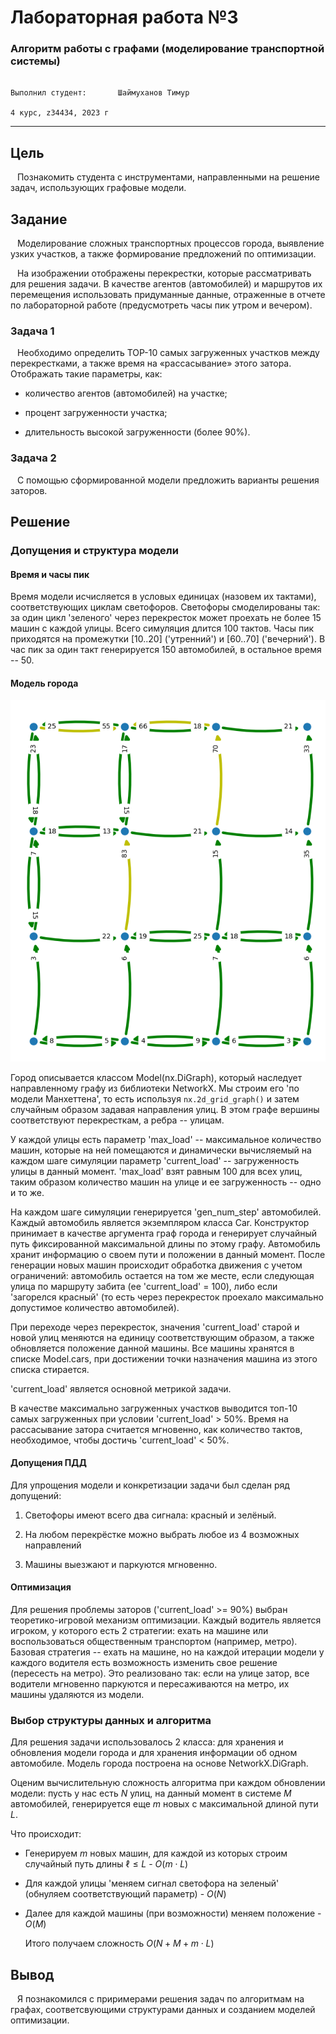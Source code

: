 # Лабораторная работа №3

### Алгоритм работы с графами (моделирование транспортной системы)
                                                                                        Выполнил студент:       Шаймуханов Тимур
                                                                                                          4 курс, z34434, 2023 г
---
## Цель 

&ensp; Познакомить студента с инструментами, направленными на решение задач, использующих
графовые модели.

## Задание

&ensp; Моделирование сложных транспортных процессов города, выявление узких участков, а также
формирование предложений по оптимизации.

&ensp; На изображении отображены перекрестки, которые рассматривать для решения задачи.
В качестве агентов (автомобилей) и маршрутов их перемещения использовать придуманные
данные, отраженные в отчете по лабораторной работе (предусмотреть часы пик утром и
вечером).

### Задача 1

&ensp; Необходимо определить TOP-10 самых загруженных участков
между перекрестками, а также время на «рассасывание» этого затора.
Отображать такие параметры, как:

- количество агентов (автомобилей) на участке;

- процент загруженности участка;

- длительность высокой загруженности (более 90%).

### Задача 2
&ensp; С помощью сформированной модели предложить варианты
решения заторов.

## Решение

### Допущения и структура модели

#### Время и часы пик

Время модели исчисляется в условых единицах (назовем их тактами), соответствующих циклам светофоров. Светофоры смоделированы так: за один цикл 'зеленого' через перекресток может проехать не более 15 машин с каждой улицы. Всего симуляция длится 100 тактов. Часы пик приходятся на промежутки [10..20] ('утренний') и [60..70] ('вечерний'). В час пик за один такт генерируется 150 автомобилей, в остальное время -- 50.

#### Модель города

![My Image](https://github.com/timur-shaymuhanov/algorithms/blob/316d148cc68e4fc7a2ebb8a321427a15164ddd0f/lab_03/doc/city_graph2.jpg)


Город описывается классом Model(nx.DiGraph), который наследует направленному графу из библиотеки NetworkX. Мы строим его 'по модели Манхеттена', то есть используя ```nx.2d_grid_graph()``` и затем случайным образом задавая направления улиц. В этом графе вершины соответствуют перекресткам, а ребра -- улицам.

У каждой улицы есть параметр 'max_load' -- максимальное количество машин, которые на ней помещаются и динамически вычисляемый на каждом шаге симуляции параметр 'current_load' -- загруженность улицы в данный момент. 'max_load' взят равным 100 для всех улиц, таким образом количество машин на улице и ее загруженность -- одно и то же.

На каждом шаге симуляции генерируется 'gen_num_step' автомобилей. Каждый автомобиль является экземпляром класса Car. Конструктор принимает в качестве аргумента граф города и генерирует случайный путь фиксированной максимальной длины по этому графу. Автомобиль хранит информацию о своем пути и положении в данный момент. После генерации новых машин происходит обработка движения с учетом ограничений: автомобиль остается на том же месте, если следующая улица по маршруту забита (ее 'current_load' = 100), либо если 'загорелся красный' (то есть через перекресток проехало максимально допустимое количество автомобилей).

При переходе через перекресток, значения 'current_load' старой и новой улиц меняются на единицу соответствующим образом, а также обновляется положение данной машины. Все машины хранятся в списке Model.cars, при достижении точки назначения машина из этого списка стирается.

'current_load' является основной метрикой задачи. 

В качестве максимально загруженных участков выводится топ-10 самых загруженных при условии 'current_load' > 50%. Время на рассасывание затора считается мгновенно, как количество тактов, необходимое, чтобы достичь 'current_load' < 50%.

#### Допущения ПДД
Для упрощения модели и конкретизации задачи был сделан ряд допущений:

1. Светофоры имеют всего два сигнала: красный и зелёный.

2. На любом перекрёстке можно выбрать любое из 4 возможных направлений

3. Машины выезжают и паркуются мгновенно.

#### Оптимизация

Для решения проблемы заторов ('current_load' >= 90%) выбран теоретико-игровой механизм оптимизации. Каждый водитель является игроком, у которого есть 2 стратегии: ехать на машине или воспользоваться общественным транспортом (например, метро). Базовая стратегия -- ехать на машине, но на каждой итерации модели у каждого водителя есть возможность изменить свое решение (пересесть на метро). Это реализовано так: если на улице затор, все водители мгновенно паркуются и пересаживаются на метро, их машины удаляются из модели. 


### Выбор структуры данных и алгоритма

Для решения задачи использовалось 2 класса: для хранения и обновления модели города и для хранения информации об одном автомобиле. Модель города построена на основе NetworkX.DiGraph. 

Оценим вычислительную сложность алгоритма при каждом обновлении модели: пусть у нас есть $N$ улиц, на данный момент в системе $M$ автомобилей, генерируется еще $m$ новых с максимальной длиной пути $L$.

Что происходит:
 
 - Генерируем $m$ новых машин, для каждой из которых строим случайный путь длины $\ell \leq L$ - $O(m \cdot L)$ 
 - Для каждой улицы 'меняем сигнал светофора на зеленый' (обнуляем соответствующий параметр) - $O(N)$
 - Далее для каждой машины (при возможности) меняем положение - $O(M)$

   Итого получаем сложность $O(N + M + m \cdot L)$

## Вывод
&ensp; Я познакомился с приримерами решения задач по алгоритмам на графах, соответсвующими структурами данных и созданием моделей оптимизации.
